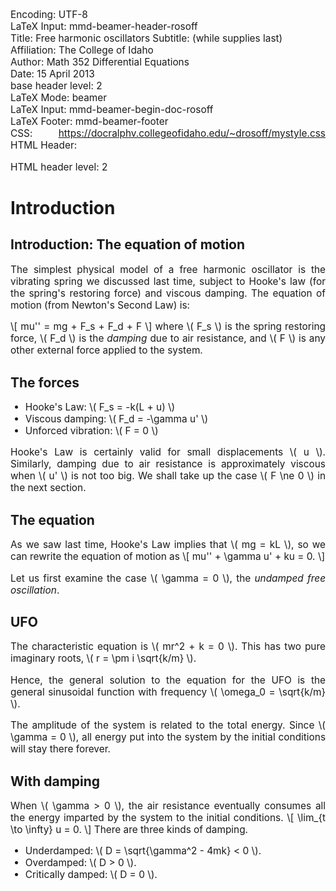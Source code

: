 Encoding:           UTF-8  
LaTeX Input:        mmd-beamer-header-rosoff  
Title:              Free harmonic oscillators
Subtitle:           (while supplies last)  
Affiliation:        The College of Idaho  
Author:             Math 352 Differential Equations  
Date:               15 April 2013  
base header level:  2  
LaTeX Mode:         beamer  
LaTeX Input:        mmd-beamer-begin-doc-rosoff  
LaTeX Footer:       mmd-beamer-footer  
CSS:                https://docralphv.collegeofidaho.edu/~drosoff/mystyle.css
HTML Header:        <script type="text/javascript" src="https://docralphv.collegeofidaho.edu/mathjax/MathJax.js?config=TeX-AMS-MML_HTMLorMML"></script>
<style>p {text-align:justify;font-size:110%;}
li {text-align:justify;font-size:110%;}
</style>
HTML header level:  2  

# Introduction

## Introduction: The equation of motion

The simplest physical model of a free harmonic oscillator is the vibrating spring we discussed last time, subject to Hooke's law (for the spring's restoring force) and viscous damping. The equation of motion (from Newton's Second Law) is: 
<!-- \pause -->
\\[
    mu'' = mg + F_s + F_d + F
\\]
where \\( F_s \\) is the spring restoring force, \\( F_d \\) is the *damping* due to air resistance, and \\( F \\) is any other external force applied to the system.

## The forces

- Hooke's Law: \\( F_s = -k(L + u) \\)
- Viscous damping: \\( F_d = -\gamma u' \\)
- Unforced vibration: \\( F = 0 \\)

Hooke's Law is certainly valid for small displacements \\( u \\). Similarly, damping due to air resistance is approximately viscous when \\( u' \\) is not too big. We shall take up the case \\( F \ne 0 \\) in the next section.

## The equation

As we saw last time, Hooke's Law implies that \\( mg = kL \\), so we can rewrite the equation of motion as
\\[
    mu'' + \gamma u' + ku = 0.
\\]

Let us first examine the case \\( \gamma = 0 \\), the *undamped free oscillation*.

## UFO

The characteristic equation is \\( mr^2 + k = 0 \\). This has two pure imaginary roots, \\( r = \pm i \sqrt{k/m} \\).

Hence, the general solution to the equation for the UFO is the general sinusoidal function with frequency \\( \omega_0 = \sqrt{k/m} \\).

The amplitude of the system is related to the total energy. Since \\( \gamma = 0 \\), all energy put into the system by the initial conditions will stay there forever.

## With damping

When \\( \gamma > 0 \\), the air resistance eventually consumes all the energy imparted by the system to the initial conditions.
\\[
    \lim_{t \to \infty} u = 0.
\\]
There are three kinds of damping.

- Underdamped: \\( D = \sqrt{\gamma^2 - 4mk} < 0 \\).
- Overdamped: \\( D > 0 \\).
- Critically damped: \\( D = 0 \\).
